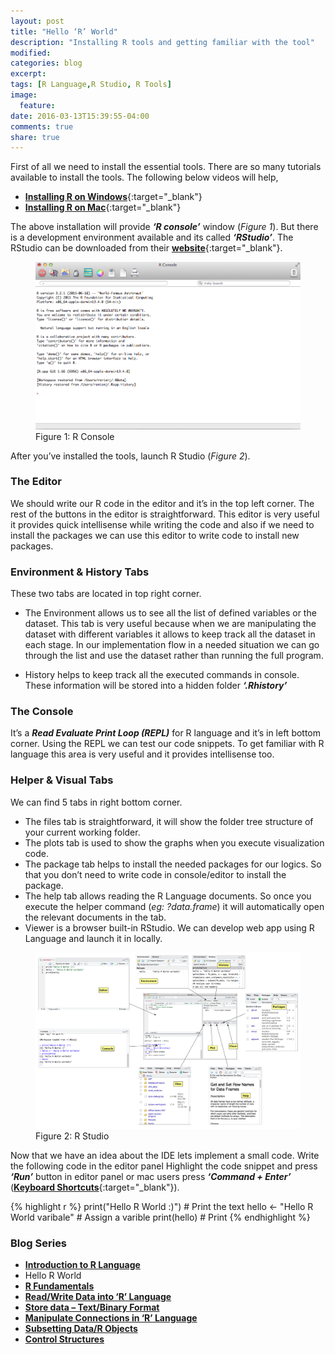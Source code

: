 ```yaml
---
layout: post
title: "Hello ‘R’ World"
description: "Installing R tools and getting familiar with the tool"
modified:
categories: blog
excerpt:
tags: [R Language,R Studio, R Tools]
image:
  feature:
date: 2016-03-13T15:39:55-04:00
comments: true
share: true
---
```


First of all we need to install the essential tools. There are so many tutorials available to install the tools. The following below videos will help,

* [**Installing R on Windows**](https://www.youtube.com/watch?v=Ohnk9hcxf9M&feature=youtu.be){:target="_blank"}
* [**Installing R on Mac**](https://www.youtube.com/watch?v=uxuuWXU-7UQ&feature=youtu.be){:target="_blank"}

The above installation will provide **_‘R console’_** window (_Figure 1_). But there is a development environment available and its called **_‘RStudio’_**. The RStudio can be downloaded from their [**website**]( https://www.rstudio.com/){:target="_blank"}.

<figure>
  <a href="/blog/r-blog-series/r-console.png"><img src="/blog/r-blog-series/r-console.png" alt="image"></a>
  <figcaption>Figure 1: R Console</figcaption>
</figure>


After you’ve installed the tools, launch R Studio (_Figure 2_).

### The Editor 

We should write our R code in the editor and it’s in the top left corner. The rest of the buttons in the editor is straightforward. This editor is very useful it provides quick intellisense while writing the code and also if we need to install the packages we can use this editor to write code to install new packages.

### Environment & History Tabs

These two tabs are located in top right corner.

* The Environment allows us to see all the list of defined variables or the dataset. This tab is very useful because when we are manipulating the dataset with different variables it allows to keep track all the dataset in each stage. In our implementation flow in a needed situation we can go through the list and use the dataset rather than running the full program.

* History helps to keep track all the executed commands in console. These information will be stored into a hidden folder **_‘.Rhistory’_**

### The Console 

It’s a **_Read Evaluate Print Loop (REPL)_** for R language and it’s in left bottom corner. Using the REPL we can test our code snippets. To get familiar with R language this area is very useful and it provides intellisense too.

### Helper & Visual Tabs

We can find 5 tabs in right bottom corner. 

* The files tab is straightforward, it will show the folder tree structure of your current working folder.  
* The plots tab is used to show the graphs when you execute visualization code. 
* The package tab helps to install the needed packages for our logics. So that you don’t need to write code in console/editor to install the package.
* The help tab allows reading the R Language documents. So once you execute the helper command (_eg: ?data.frame_) it will automatically open the relevant documents in the tab.
* Viewer is a browser built-in RStudio. We can develop web app using R Language and launch it in locally.

<figure>
  <a href="/blog/r-blog-series/r-studio.png"><img src="/blog/r-blog-series/r-studio.png" alt="image"></a>
  <figcaption>Figure 2: R Studio</figcaption>
</figure>

Now that we have an idea about the IDE lets implement a small code. Write the following code in the editor panel Highlight the code snippet and press **_‘Run’_** button in editor panel or mac users press **_‘Command + Enter’_** ([**Keyboard Shortcuts**](
 https://support.rstudio.com/hc/en-us/articles/200711853-Keyboard-Shortcuts){:target="_blank"}).

{% highlight r %}
print("Hello R World :)") # Print the text
hello <- "Hello R World varibale" # Assign a varible
print(hello) # Print
{% endhighlight %}

### Blog Series
* [**Introduction to R Language**](/articles/introduction-to-r-language/)
* Hello R World
* [**R Fundamentals**](/blog/r-fundamentals/)
* [**Read/Write Data into ‘R’ Language**](/blog/read-write-data/)
* [**Store data – Text/Binary Format**](/blog/store-data/)
* [**Manipulate Connections in ‘R’ Language**](/blog/connections/)
* [**Subsetting Data/R Objects**](/blog/subsetting/)
* [**Control Structures**](/blog/control-strcuture/)